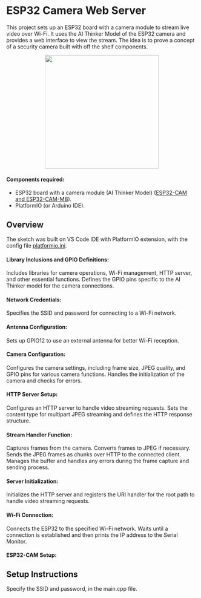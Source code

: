 # ESP32 Camera Web Server

This project sets up an ESP32 board with a camera module to stream live video over Wi-Fi. It uses the AI Thinker Model of the ESP32 camera and provides a web interface to view the stream.
The idea is to prove a concept of a security camera built with off the shelf components.

<p align="center">
  <img src="https://github.com/malasiaa/wifi_camera_esp32/assets/144847430/fca3089c-fa5a-4092-a673-106e22523507" width="300" height="300">
</p>

#### Components required:

- ESP32 board with a camera module (AI Thinker Model) ([ESP32-CAM and ESP32-CAM-MB](https://pt.aliexpress.com/item/1005006938892262.html?src=google&src=google&albch=shopping&acnt=272-267-0231&slnk=&plac=&mtctp=&albbt=Google_7_shopping&gclsrc=aw.ds&albagn=888888&isSmbAutoCall=false&needSmbHouyi=false&src=google&albch=shopping&acnt=272-267-0231&slnk=&plac=&mtctp=&albbt=Google_7_shopping&gclsrc=aw.ds&albagn=888888&ds_e_adid=&ds_e_matchtype=&ds_e_device=c&ds_e_network=x&ds_e_product_group_id=&ds_e_product_id=pt1005006938892262&ds_e_product_merchant_id=5346350603&ds_e_product_country=PT&ds_e_product_language=pt&ds_e_product_channel=online&ds_e_product_store_id=&ds_url_v=2&albcp=20695431540&albag=&isSmbAutoCall=false&needSmbHouyi=false&gad_source=1&gclid=Cj0KCQjw4MSzBhC8ARIsAPFOuyUrv-3EmW35uy8ZSv-_7S-G1Faw_W5M5DSnsyVQwbEPoaeKBJvvBDEaAjWfEALw_wcB&aff_fcid=cf0879a328a44c42afd7b636f587dfdb-1718749467693-00217-UneMJZVf&aff_fsk=UneMJZVf&aff_platform=aaf&sk=UneMJZVf&aff_trace_key=cf0879a328a44c42afd7b636f587dfdb-1718749467693-00217-UneMJZVf&terminal_id=bec40578c234405895a1646236025a60&afSmartRedirect=y)).
- PlatformIO (or Arduino IDE).
  
## Overview

The sketch was built on VS Code IDE with PlatformIO extension, with the config file [platformio.ini](https://github.com/malasiaa/wifi_camera_esp32/blob/main/platformio.ini).

#### Library Inclusions and GPIO Definitions:

Includes libraries for camera operations, Wi-Fi management, HTTP server, and other essential functions.
Defines the GPIO pins specific to the AI Thinker model for the camera connections.

#### Network Credentials:

Specifies the SSID and password for connecting to a Wi-Fi network.

#### Antenna Configuration:

Sets up GPIO12 to use an external antenna for better Wi-Fi reception.

#### Camera Configuration:

Configures the camera settings, including frame size, JPEG quality, and GPIO pins for various camera functions.
Handles the initialization of the camera and checks for errors.

#### HTTP Server Setup:

Configures an HTTP server to handle video streaming requests.
Sets the content type for multipart JPEG streaming and defines the HTTP response structure.

#### Stream Handler Function:

Captures frames from the camera.
Converts frames to JPEG if necessary.
Sends the JPEG frames as chunks over HTTP to the connected client.
Manages the buffer and handles any errors during the frame capture and sending process.

#### Server Initialization:

Initializes the HTTP server and registers the URI handler for the root path to handle video streaming requests.

#### Wi-Fi Connection:

Connects the ESP32 to the specified Wi-Fi network.
Waits until a connection is established and then prints the IP address to the Serial Monitor.




#### ESP32-CAM Setup:



## Setup Instructions

Specify the SSID and password, in the main.cpp file.

